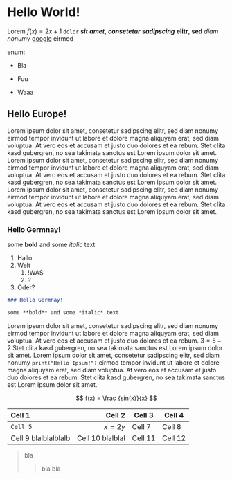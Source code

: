 # Hello World!

Lorem $f(x)=2x+1$ `dolor` ***sit*** ___amet___, **_consetetur_** *__sadipscing__* **elitr**, __sed__ *diam* _nonumy_ [google](https://www.google.de) ~~eirmod~~

enum:

- Bla
+ Fuu
* Waaa

## Hello Europe!

Lorem ipsum dolor sit amet, consetetur sadipscing elitr, sed diam nonumy eirmod tempor invidunt ut labore et dolore magna aliquyam erat, sed diam voluptua. At vero eos et accusam et justo duo dolores et ea rebum. Stet clita kasd gubergren, no sea takimata sanctus est Lorem ipsum dolor sit amet. Lorem ipsum dolor sit amet, consetetur sadipscing elitr, sed diam nonumy eirmod tempor invidunt ut labore et dolore magna aliquyam erat, sed diam voluptua. At vero eos et accusam et justo duo dolores et ea rebum. Stet clita kasd gubergren, no sea takimata sanctus est Lorem ipsum dolor sit amet.
Lorem ipsum dolor sit amet, consetetur sadipscing elitr, sed diam nonumy eirmod tempor invidunt ut labore et dolore magna aliquyam erat, sed diam voluptua. At vero eos et accusam et justo duo dolores et ea rebum. Stet clita kasd gubergren, no sea takimata sanctus est Lorem ipsum dolor sit amet.

### Hello Germnay!

some **bold** and some *italic* text

1. Hallo
2. Welt
    1. !WAS
    2. ?
3.  Oder?

```md
### Hello Germnay!

some **bold** and some *italic* text
```

Lorem ipsum dolor sit amet, consetetur sadipscing elitr, sed diam nonumy eirmod tempor invidunt ut labore et dolore magna aliquyam erat, sed diam voluptua. At vero eos et accusam et justo duo dolores et ea rebum. $3 = 5 - 2$ Stet clita kasd gubergren, no sea takimata sanctus est Lorem ipsum dolor sit amet. Lorem ipsum dolor sit amet, consetetur sadipscing elitr, sed diam nonumy `print("Hello Ipsum!")` eirmod tempor invidunt ut labore et dolore magna aliquyam erat, sed diam voluptua. At vero eos et accusam et justo duo dolores et ea rebum. Stet clita kasd gubergren, no sea takimata sanctus est Lorem ipsum dolor sit amet.

$$
f(x) = \frac {sin(x)}{x}
$$

| Cell 1               |       **Cell** 2 | Cell 3  | Cell 4  |
|:---------------------|-:|---------|---------|
| `Cell 5`             |          $x=2y$ | Cell 7  | Cell 8  |
| Cell 9 blalblalblalb | Cell 10 blalblal | Cell 11 | Cell 12 |


> bla
>> bla bla
